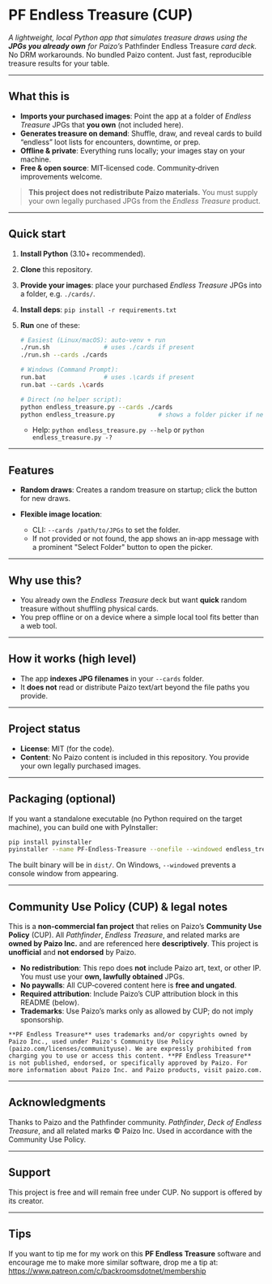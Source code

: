 # PF Endless Treasure (CUP)

*A lightweight, local Python app that simulates treasure draws using the **JPGs you already own** for Paizo’s* Pathfinder Endless Treasure *card deck.*
No DRM workarounds. No bundled Paizo content. Just fast, reproducible treasure results for your table.

---

## What this is

* **Imports your purchased images**: Point the app at a folder of *Endless Treasure* JPGs that **you own** (not included here).
* **Generates treasure on demand**: Shuffle, draw, and reveal cards to build “endless” loot lists for encounters, downtime, or prep.
* **Offline & private**: Everything runs locally; your images stay on your machine.
* **Free & open source**: MIT‑licensed code. Community‑driven improvements welcome.

> **This project does not redistribute Paizo materials.** You must supply your own legally purchased JPGs from the *Endless Treasure* product.

---

## Quick start

1. **Install Python** (3.10+ recommended).
2. **Clone** this repository.
3. **Provide your images**: place your purchased *Endless Treasure* JPGs into a folder, e.g. `./cards/`.
4. **Install deps**: `pip install -r requirements.txt`
5. **Run** one of these:

   ```bash
   # Easiest (Linux/macOS): auto-venv + run
   ./run.sh               # uses ./cards if present
   ./run.sh --cards ./cards

   # Windows (Command Prompt):
   run.bat                # uses .\cards if present
   run.bat --cards .\cards

   # Direct (no helper script):
   python endless_treasure.py --cards ./cards
   python endless_treasure.py            # shows a folder picker if needed
   ```

   - Help: `python endless_treasure.py --help` or `python endless_treasure.py -?`

---

## Features

* **Random draws**: Creates a random treasure on startup; click the button for new draws.

* **Flexible image location**:
  - CLI: `--cards /path/to/JPGs` to set the folder.
  - If not provided or not found, the app shows an in‑app message with a prominent "Select Folder" button to open the picker.


---

## Why use this?

* You already own the *Endless Treasure* deck but want **quick** random treasure without shuffling physical cards.
* You prep offline or on a device where a simple local tool fits better than a web tool.

---

## How it works (high level)

* The app **indexes JPG filenames** in your `--cards` folder.
* It **does not** read or distribute Paizo text/art beyond the file paths you provide.

---

## Project status

* **License**: MIT (for the code).
* **Content**: No Paizo content is included in this repository. You provide your own legally purchased images.

---

## Packaging (optional)

If you want a standalone executable (no Python required on the target machine), you can build one with PyInstaller:

```bash
pip install pyinstaller
pyinstaller --name PF-Endless-Treasure --onefile --windowed endless_treasure.py
```

The built binary will be in `dist/`. On Windows, `--windowed` prevents a console window from appearing.

---

## Community Use Policy (CUP) & legal notes

This is a **non‑commercial fan project** that relies on Paizo’s **Community Use Policy** (CUP). All *Pathfinder*, *Endless Treasure*, and related marks are **owned by Paizo Inc.** and are referenced here **descriptively**. This project is **unofficial** and **not endorsed** by Paizo.

* **No redistribution**: This repo does **not** include Paizo art, text, or other IP. You must use your **own, lawfully obtained** JPGs.
* **No paywalls**: All CUP‑covered content here is **free and ungated**.
* **Required attribution**: Include Paizo’s CUP attribution block in this README (below).
* **Trademarks**: Use Paizo’s marks only as allowed by CUP; do not imply sponsorship.

 ```
 **PF Endless Treasure** uses trademarks and/or copyrights owned by Paizo Inc., used under Paizo's Community Use Policy
(paizo.com/licenses/communityuse). We are expressly prohibited from charging you to use or access this content. **PF Endless Treasure**
 is not published, endorsed, or specifically approved by Paizo. For more information about Paizo Inc. and Paizo products, visit paizo.com.
```

---

## Acknowledgments

Thanks to Paizo and the Pathfinder community. *Pathfinder*, *Deck of Endless Treasure*, and all related marks © Paizo Inc. Used in accordance with the Community Use Policy.

---

## Support

This project is free and will remain free under CUP. No support is offered by its creator.

---

## Tips

If you want to tip me for my work on this **PF Endless Treasure** software and encourage me to make more similar software, drop me a tip at: https://www.patreon.com/c/backroomsdotnet/membership
